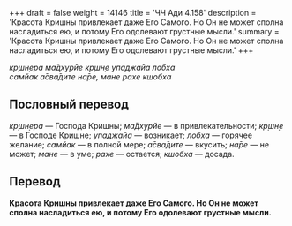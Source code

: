 +++
draft = false
weight = 14146
title = 'ЧЧ Ади 4.158'
description = 'Красота Кришны привлекает даже Его Самого. Но Он не может сполна насладиться ею, и потому Его одолевают грустные мысли.'
summary = 'Красота Кришны привлекает даже Его Самого. Но Он не может сполна насладиться ею, и потому Его одолевают грустные мысли.'
+++

_кр̣шн̣ера ма̄дхурйе кр̣шн̣е упаджайа лобха  
самйак а̄сва̄дите на̄ре, мане рахе кшобха_

## Пословный перевод

_кр̣шн̣ера_ — Господа Кришны; _ма̄дхурйе_ — в привлекательности; _кр̣шн̣е_ — в Господе Кришне; _упаджайа_ — возникает; _лобха_ — горячее желание; _самйак_ — в полной мере; _а̄сва̄дите_ — вкусить; _на̄ре_ — не может; _мане_ — в уме; _рахе_ — остается; _кшобха_ — досада.

## Перевод

**Красота Кришны привлекает даже Его Самого. Но Он не может сполна насладиться ею, и потому Его одолевают грустные мысли.**
